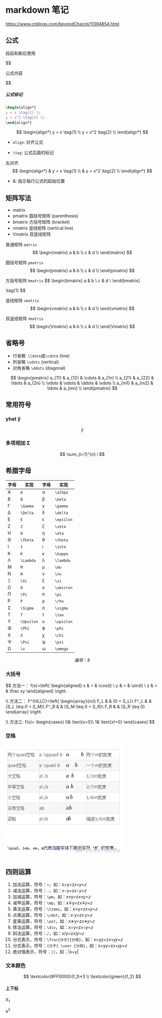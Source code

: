 # markdown 笔记

https://www.cnblogs.com/beyondChan/p/11394854.html



## 公式

段前和断后使用 

\$\$

公式内容

\$\$



##### 公式标记

```latex
\begin{align*}
y = x \tag{1} \\
y = x^2 \tag{2} \\
\end{align*}
```


$$
\begin{align*}
y = x \tag{1} \\
y = x^2 \tag{2} \\
\end{align*}
$$

* `align`: 对齐公式

* `\tag`: 公式后面的标记

左对齐
$$
\begin{align*}
& y = x \tag{1} \\
& y = x^2 \tag{2} \\
\end{align*}
$$

* &: 指示每行公式的起始位置



## 矩阵写法

* matrix
* pmatrix 圆括号矩阵 (parenthesis)
* bmatrix 方括号矩阵 (bracket)
* vmatrix 竖线矩阵 (vertical line)
* Vmatrix 双竖线矩阵

普通矩阵 `matrix`
$$
\begin{matrix}
a & b \\
c & d \\
\end{matrix}
$$


圆括号矩阵 `pmatrix`
$$
\begin{pmatrix}
a & b \\
c & d \\
\end{pmatrix}
$$


方括号矩阵 `bmatrix`
$$
\begin{bmatrix}
a & b \\
c & d \\
\end{bmatrix}

\tag{1}
$$


竖线矩阵 `vmatrix`
$$
\begin{vmatrix}
a & b \\
c & d \\
\end{vmatrix}
$$


双竖线矩阵 `Vmatrix`
$$
\begin{Vmatrix}
a & b \\
c & d \\
\end{Vmatrix}
$$




## 省略号

* 行省略` \ldot`s或`\cdot`s (line)
* 列省略 `\vdots` (vertical)
* 对角省略 `\ddots` (diagonal)

$$
\begin{pmatrix}
a_{11} & a_{12} & \cdots & a_{1n} \\
a_{21} & a_{22} & \ldots & a_{2n} \\
\vdots & \vdots & \ddots & \vdots \\
a_{m1} & a_{m2} & \ldots & a_{mn} \\
\end{pmatrix}
$$







## 常用符号

### yhat ŷ

$$
\hat{y}
$$



### 多项相加 Σ



$$
\sum_{i=1}^{n} i
$$














## 希腊字母

| 字母 | 实现       | 字母 | 实现       |
| ---- | ---------- | ---- | ---------- |
| A    | `A`        | α    | `\alhpa`   |
| B    | `B`        | β    | `\beta`    |
| Γ    | `\Gamma`   | γ    | `\gamma`   |
| Δ    | `\Delta`   | δ    | `\delta`   |
| E    | `E`        | ϵ    | `\epsilon` |
| Z    | `Z`        | ζ    | `\zeta`    |
| H    | `H`        | η    | `\eta`     |
| Θ    | `\Theta`   | θ    | `\theta`   |
| I    | `I`        | ι    | `\iota`    |
| K    | `K`        | κ    | `\kappa`   |
| Λ    | `\Lambda`  | λ    | `\lambda`  |
| M    | `M`        | μ    | `\mu`      |
| N    | `N`        | ν    | `\nu`      |
| Ξ    | `\Xi`      | ξ    | `\xi`      |
| O    | `O`        | ο    | `\omicron` |
| Π    | `\Pi`      | π    | `\pi`      |
| P    | `P`        | ρ    | `\rho`     |
| Σ    | `\Sigma`   | σ    | `\sigma`   |
| T    | `T`        | τ    | `\tau`     |
| Υ    | `\Upsilon` | υ    | `\upsilon` |
| Φ    | `\Phi`     | ϕ    | `\phi`     |
| X    | `X`        | χ    | `\chi`     |
| Ψ    | `\Psi`     | ψ    | `\psi`     |
| Ω    | `\v`       | ω    | `\omega`   |






$$
偏导： \partial
$$









### 大括号

$$
方法一：
f(x)=\left\{
\begin{aligned}
x & = & \cos(t) \\
y & = & \sin(t) \\
z & = & \frac xy
\end{aligned}
\right.


\\\\
方法二：
 F^{HLLC}=\left\{
\begin{array}{rcl}
F_L       &      & {0      <      S_L}\\
F^*_L     &      & {S_L \leq 0 < S_M}\\
F^*_R     &      & {S_M \leq 0 < S_R}\\
F_R       &      & {S_R \leq 0}
\end{array} \right. 

\\\\
方法三:
f(x)=
\begin{cases}
0& \text{x=0}\\
1& \text{x!=0}
\end{cases}
$$













### 空格

![img](./img/v2-10dbe4c6af3a91973504203832d8e5f2_720w.webp)







## **四则运算**

1. 加法运算，符号：`+`，如：x+y=z𝑥+𝑦=𝑧
2. 减法运算，符号：`-`，如：x−y=z𝑥−𝑦=𝑧
3. 加减运算，符号：`\pm`，如：x±y=z𝑥±𝑦=𝑧
4. 减甲运算，符号：`\mp`，如：x∓y=z𝑥∓𝑦=𝑧
5. 乘法运算，符号：`\times`，如：x×y=z𝑥×𝑦=𝑧
6. 点乘运算，符号：`\cdot`，如：x⋅y=z𝑥⋅𝑦=𝑧
7. 星乘运算，符号：`\ast`，如：x∗y=z𝑥∗𝑦=𝑧
8. 除法运算，符号：`\div`，如：x÷y=z𝑥÷𝑦=𝑧
9. 斜法运算，符号：`/`，如：x/y=z𝑥/𝑦=𝑧
10. 分式表示，符号：`\frac{分子}{分母}`，如：x+yy+z𝑥+𝑦𝑦+𝑧
11. 分式表示，符号：`{分子} \voer {分母}`，如：x+yy+z𝑥+𝑦𝑦+𝑧
12. 绝对值表示，符号：`||`，如：|x+y|









### 文本颜色

$$
\textcolor{#FF0000}{f_1}*3
\\
\textcolor{green}{f_2}
$$







#### 上下标

X<sub>1</sub>

a<sup>2</sup>
